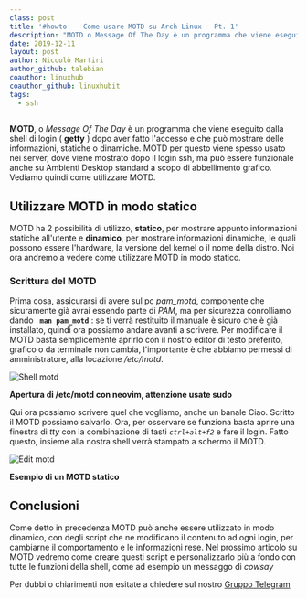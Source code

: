 ```yaml
---
class: post
title: '#howto -  Come usare MOTD su Arch Linux - Pt. 1'
description: "MOTD o Message Of The Day è un programma che viene eseguito dalla shell di login.."
date: 2019-12-11
layout: post
author: Niccolò Martiri
author_github: talebian
coauthor: linuxhub
coauthor_github: linuxhubit
tags:
  - ssh
---
```

**MOTD**, o _Message Of The Day_ è un programma che viene eseguito dalla shell di login ( **getty** ) dopo aver fatto l'accesso e che può mostrare delle informazioni, statiche o dinamiche. MOTD per questo viene spesso usato nei server, dove viene mostrato dopo il login ssh, ma può essere funzionale anche su Ambienti Desktop standard a scopo di abbellimento grafico. Vediamo quindi come utilizzare MOTD.

## Utilizzare MOTD in modo statico

MOTD ha 2 possibilità di utilizzo, **statico**, per mostrare appunto informazioni statiche all'utente e **dinamico**, per mostrare informazioni dinamiche, le quali possono essere l'hardware, la versione del kernel o il nome della distro. Noi ora andremo a vedere come utilizzare MOTD in modo statico.

### Scrittura del MOTD

Prima cosa, assicurarsi di avere sul pc *pam_motd*, componente che sicuramente già avrai essendo parte di _PAM_, ma per sicurezza conrolliamo dando **` man pam_motd`** : se ti verrà restituito il manuale è sicuro che è già installato, quindi ora possiamo andare avanti a scrivere. Per modificare il MOTD basta semplicemente aprirlo con il nostro editor di testo preferito, grafico o da terminale non cambia, l'importante è che abbiamo permessi di amministratore, alla locazione */etc/motd*.

![Shell motd](storage/shell_motd.png)

**Apertura di /etc/motd con neovim, attenzione usate sudo**

Qui ora possiamo scrivere quel che vogliamo, anche un banale Ciao. Scritto il MOTD possiamo salvarlo.
Ora, per osservare se funziona basta aprire una finestra di _tty_ con la combinazione di tasti _` ctrl+alt+f2 `_ e fare il login. Fatto questo, insieme alla  nostra shell verrà stampato a schermo il MOTD.

![Edit motd](storage/edit_motd.png)

**Esempio di un MOTD statico**

## Conclusioni

Come detto in precedenza MOTD può anche essere utilizzato in modo dinamico, con degli script che ne modificano il contenuto ad ogni login, per cambiarne il comportamento e le informazioni rese. Nel prossimo articolo su MOTD vedremo come creare questi script e personalizzarlo più a fondo con tutte le funzioni della shell, come ad esempio un messaggo di _cowsay_

Per dubbi o chiarimenti non esitate a chiedere sul nostro <a href="https://t.me/gentedilinux">Gruppo Telegram</a>